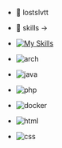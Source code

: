 - 👋 lostslvtt
- 👀 skills ->
- [![My Skills](https://skillicons.dev/icons?i=java,kotlin,nodejs,figma&theme=light)](https://skillicons.dev)


- ![arch](https://github.com/tandpfun/skill-icons/blob/Arch-Dark.svg?raw=true)
- ![java](https://github.com/tandpfun/skill-icons/blob/Java-Dark.svg?raw=true)
- ![php](https://github.com/tandpfun/skill-icons/blob/PHP-Dark.svg?raw=true)
- ![docker](https://github.com/tandpfun/skill-icons/blob/Docker.svg?raw=true)
- ![html](https://github.com/tandpfun/skill-icons/blob/HTML.svg?raw=true)
- ![css](https://github.com/tandpfun/skill-icons/blob/CSS.svg?raw=true)
